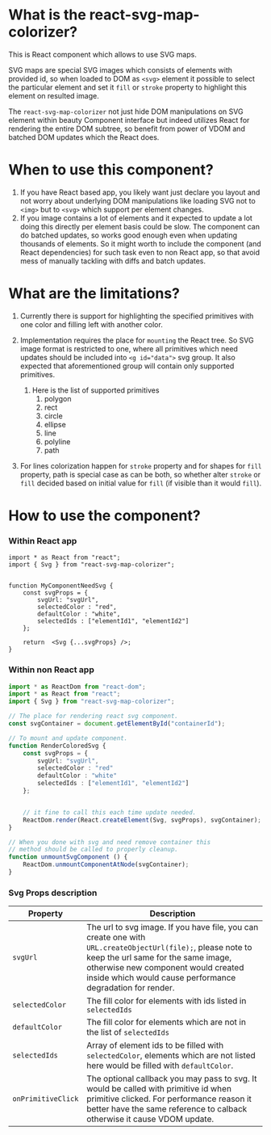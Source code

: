 # What is the react-svg-map-colorizer?
This is React component which allows to use SVG maps. 

SVG maps are special SVG images which consists of elements with provided id, so when loaded to DOM as `<svg>` element it possible to select the particular element and set it `fill` or `stroke` property to highlight this element on resulted image.

The `react-svg-map-colorizer` not just hide DOM manipulations on SVG element within beauty Component interface but indeed utilizes React for rendering the entire DOM subtree, so benefit from power of VDOM and batched DOM updates which the React does.

# When to use this component?
1. If you have React based app, you likely want just declare you layout and not worry about underlying DOM manipulations like loading SVG not to `<img>` but to `<svg>` which support per element changes.
2. If you image contains a lot of elements and it expected to update a lot doing this directly per element basis could be slow. The component can do batched updates, so works good enough even when updating thousands of elements. So it might worth to include the component (and React dependencies) for such task even to non React app, so that avoid mess of manually tackling with diffs and batch updates.

# What are the limitations?
1. Currently there is support for highlighting the specified primitives with one color and filling left with another color.

2. Implementation requires the place for `mounting` the React tree. So SVG image format is restricted to one, where all primitives which need updates should be included into `<g id="data">` svg group. It also expected that aforementioned group will contain only supported primitives.
   1. Here is the list of supported primitives
      1. polygon
	  2. rect
	  3. circle
	  4. ellipse
	  5. line
	  6. polyline
	  7. path

3. For lines colorization happen for `stroke` property and for shapes for `fill` property, path is special case as can be both, so whether alter `stroke` or `fill` decided based on initial value for `fill` (if visible than it would `fill`).

# How to use the component?
### Within React app
```tsx
import * as React from "react";
import { Svg } from "react-svg-map-colorizer";


function MyComponentNeedSvg {
	const svgProps = {
		svgUrl: "svgUrl",
		selectedColor : "red",
		defaultColor : "white",
		selectedIds : ["elementId1", "elementId2"]
	};

	return  <Svg {...svgProps} />;
}
```
### Within non React app

```ts
import * as ReactDom from "react-dom";
import * as React from "react";
import { Svg } from "react-svg-map-colorizer";

// The place for rendering react svg component.
const svgContainer = document.getElementById("containerId");

// To mount and update component.
function RenderColoredSvg {
	const svgProps = {
		svgUrl: "svgUrl",
		selectedColor : "red"
		defaultColor : "white"
		selectedIds : ["elementId1", "elementId2"]
	};


	// it fine to call this each time update needed.
	ReactDom.render(React.createElement(Svg, svgProps), svgContainer);
}

// When you done with svg and need remove container this 
// method should be called to properly cleanup.
function unmountSvgComponent () {
	ReactDom.unmountComponentAtNode(svgContainer);
}
```

### Svg Props description
| Property | Description |
|----------| ----------- |
|`svgUrl`  | The url to svg image. If you have file, you can create one with ` URL.createObjectUrl(file);`, please note to keep the url same for the same image, otherwise new component would created inside which would cause performance degradation for render.|
|`selectedColor`| The fill color for elements with ids listed in `selectedIds`|
|`defaultColor`| The fill color for elements which are not in the list of `selectedIds`|
|`selectedIds`| Array of element ids to be filled with `selectedColor`, elements which are not listed here would be filled with `defaultColor`.|
|`onPrimitiveClick`| The optional callback you may pass to svg. It would be called with primitive id when primitive clicked. For performance reason it better have the same reference to calback otherwise it cause VDOM update.
